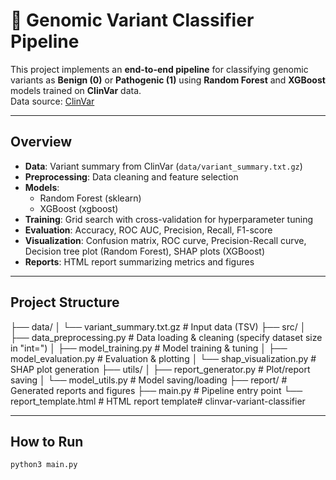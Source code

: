 # 🧬 Genomic Variant Classifier Pipeline

This project implements an **end-to-end pipeline** for classifying genomic variants as **Benign (0)** or **Pathogenic (1)** using **Random Forest** and **XGBoost** models trained on **ClinVar** data.  
Data source: [ClinVar](https://www.ncbi.nlm.nih.gov/clinvar/)

---

## Overview

- **Data**: Variant summary from ClinVar (`data/variant_summary.txt.gz`)
- **Preprocessing**: Data cleaning and feature selection
- **Models**: 
  - Random Forest (sklearn)
  - XGBoost (xgboost)
- **Training**: Grid search with cross-validation for hyperparameter tuning
- **Evaluation**: Accuracy, ROC AUC, Precision, Recall, F1-score
- **Visualization**: Confusion matrix, ROC curve, Precision-Recall curve, Decision tree plot (Random Forest), SHAP plots (XGBoost)
- **Reports**: HTML report summarizing metrics and figures

---

## Project Structure

├── data/
│   └── variant_summary.txt.gz    # Input data (TSV)
├── src/
│   ├── data_preprocessing.py     # Data loading & cleaning (specify dataset size in "int=")
│   ├── model_training.py         # Model training & tuning
│   ├── model_evaluation.py       # Evaluation & plotting
│   └── shap_visualization.py     # SHAP plot generation
├── utils/
│   ├── report_generator.py       # Plot/report saving
│   └── model_utils.py            # Model saving/loading
├── report/                       # Generated reports and figures
├── main.py                       # Pipeline entry point
└── report_template.html          # HTML report template# clinvar-variant-classifier

---
## How to Run
```bash
python3 main.py
